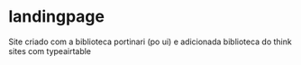 # landingpage
Site criado com a biblioteca portinari (po ui) e adicionada biblioteca do think sites com typeairtable
